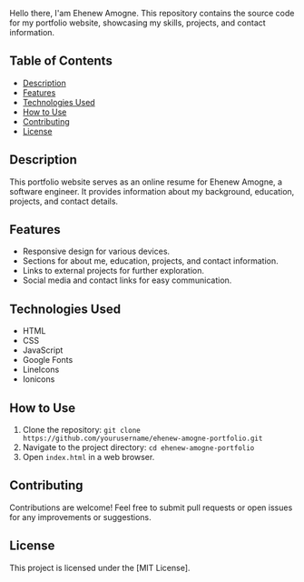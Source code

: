 Hello there, I'am Ehenew Amogne. This repository contains the source code for my portfolio website, showcasing my skills, projects, and contact information.

## Table of Contents
- [Description](#description)
- [Features](#features)
- [Technologies Used](#technologies-used)
- [How to Use](#how-to-use)
- [Contributing](#contributing)
- [License](#license)

## Description
This portfolio website serves as an online resume for Ehenew Amogne, a software engineer. It provides information about my background, education, projects, and contact details.

## Features
- Responsive design for various devices.
- Sections for about me, education, projects, and contact information.
- Links to external projects for further exploration.
- Social media and contact links for easy communication.

## Technologies Used
- HTML
- CSS
- JavaScript
- Google Fonts
- LineIcons
- Ionicons

## How to Use
1. Clone the repository: `git clone https://github.com/yourusername/ehenew-amogne-portfolio.git`
2. Navigate to the project directory: `cd ehenew-amogne-portfolio`
3. Open `index.html` in a web browser.

## Contributing
Contributions are welcome! Feel free to submit pull requests or open issues for any improvements or suggestions.

## License
This project is licensed under the [MIT License].

